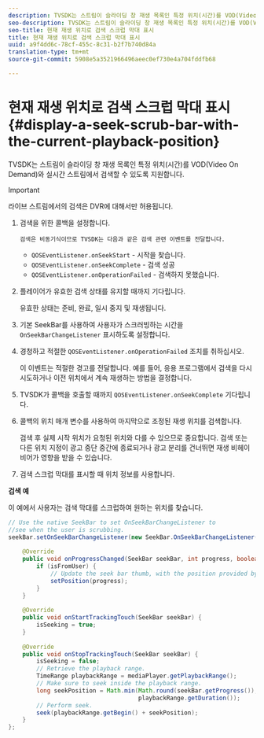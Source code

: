 ```yaml
---
description: TVSDK는 스트림이 슬라이딩 창 재생 목록인 특정 위치(시간)를 VOD(Video On Demand)와 실시간 스트림에서 검색할 수 있도록 지원합니다.
seo-description: TVSDK는 스트림이 슬라이딩 창 재생 목록인 특정 위치(시간)를 VOD(Video On Demand)와 실시간 스트림에서 검색할 수 있도록 지원합니다.
seo-title: 현재 재생 위치로 검색 스크럽 막대 표시
title: 현재 재생 위치로 검색 스크럽 막대 표시
uuid: a9f4dd6c-78cf-455c-8c31-b2f7b740d84a
translation-type: tm+mt
source-git-commit: 5908e5a3521966496aeec0ef730e4a704fddfb68

---
```



# 현재 재생 위치로 검색 스크럽 막대 표시 {#display-a-seek-scrub-bar-with-the-current-playback-position}

TVSDK는 스트림이 슬라이딩 창 재생 목록인 특정 위치(시간)를 VOD(Video On Demand)와 실시간 스트림에서 검색할 수 있도록 지원합니다.

>[!IMPORTANT]
>
>라이브 스트림에서의 검색은 DVR에 대해서만 허용됩니다.

1. 검색을 위한 콜백을 설정합니다.

       검색은 비동기식이므로 TVSDK는 다음과 같은 검색 관련 이벤트를 전달합니다.
   
   * `QOSEventListener.onSeekStart` - 시작을 찾습니다.
   * `QOSEventListener.onSeekComplete` - 검색 성공
   * `QOSEventListener.onOperationFailed` - 검색하지 못했습니다.

1. 플레이어가 유효한 검색 상태를 유지할 때까지 기다립니다.

   유효한 상태는 준비, 완료, 일시 중지 및 재생됩니다.

1. 기본 SeekBar를 사용하여 사용자가 스크러빙하는 시간을 `OnSeekBarChangeListener` 표시하도록 설정합니다.
1. 경청하고 적절한 `QOSEventListener.onOperationFailed` 조치를 취하십시오.

   이 이벤트는 적절한 경고를 전달합니다. 예를 들어, 응용 프로그램에서 검색을 다시 시도하거나 이전 위치에서 계속 재생하는 방법을 결정합니다.

1. TVSDK가 콜백을 호출할 때까지 `QOSEventListener.onSeekComplete` 기다립니다.
1. 콜백의 위치 매개 변수를 사용하여 마지막으로 조정된 재생 위치를 검색합니다.

   검색 후 실제 시작 위치가 요청된 위치와 다를 수 있으므로 중요합니다. 검색 또는 다른 위치 지정이 광고 중단 중간에 종료되거나 광고 분리를 건너뛰면 재생 비헤이비어가 영향을 받을 수 있습니다.

1. 검색 스크럽 막대를 표시할 때 위치 정보를 사용합니다.

<!--<a id="example_9657AA855B6A4355B0E7D854596FFB54"></a>-->

**검색 예**

이 예에서 사용자는 검색 막대를 스크럽하여 원하는 위치를 찾습니다.

```java
// Use the native SeekBar to set OnSeekBarChangeListener to  
//see when the user is scrubbing. 
seekBar.setOnSeekBarChangeListener(new SeekBar.OnSeekBarChangeListener() { 
 
    @Override 
    public void onProgressChanged(SeekBar seekBar, int progress, boolean isFromUser) { 
        if (isFromUser) {  
            // Update the seek bar thumb, with the position provided by the user. 
            setPosition(progress); 
        } 
    } 
 
    @Override 
    public void onStartTrackingTouch(SeekBar seekBar) { 
        isSeeking = true; 
    } 
 
    @Override 
    public void onStopTrackingTouch(SeekBar seekBar) { 
        isSeeking = false; 
        // Retrieve the playback range. 
        TimeRange playbackRange = mediaPlayer.getPlaybackRange(); 
        // Make sure to seek inside the playback range. 
        long seekPosition = Math.min(Math.round(seekBar.getProgress()),  
                                     playbackRange.getDuration()); 
        // Perform seek. 
        seek(playbackRange.getBegin() + seekPosition); 
    } 
}; 
```

